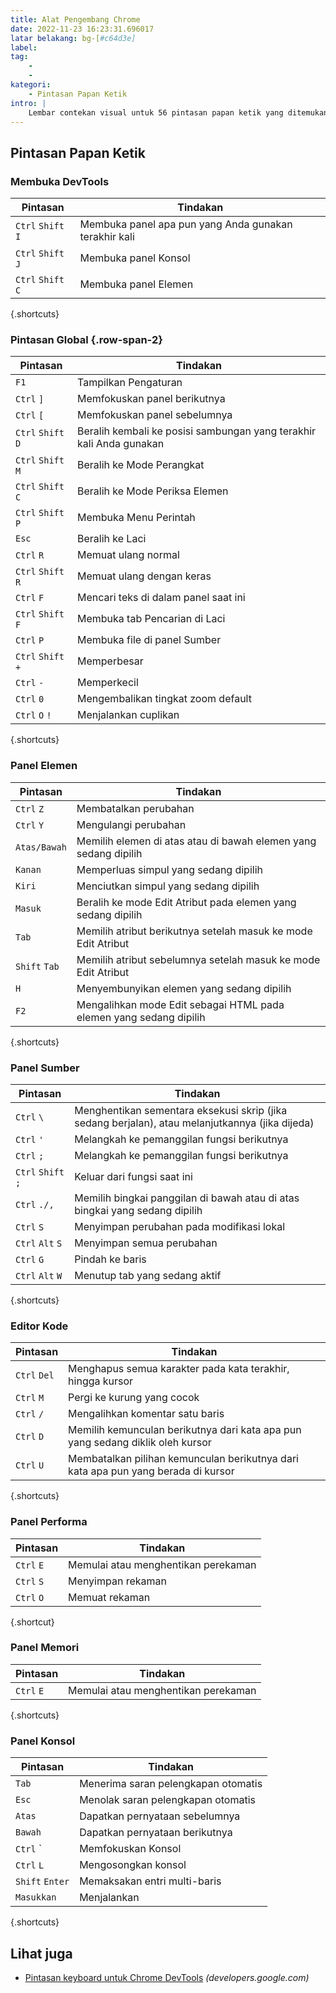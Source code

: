 ```yaml
---
title: Alat Pengembang Chrome
date: 2022-11-23 16:23:31.696017
latar belakang: bg-[#c64d3e]
label:
tag:
    -
    -
kategori:
    - Pintasan Papan Ketik
intro: |
    Lembar contekan visual untuk 56 pintasan papan ketik yang ditemukan di Alat Pengembang Chrome
---
```




Pintasan Papan Ketik
------------------



### Membuka DevTools

Pintasan | Tindakan
---|---
`Ctrl` `Shift` `I` | Membuka panel apa pun yang Anda gunakan terakhir kali
`Ctrl` `Shift` `J` | Membuka panel Konsol
`Ctrl` `Shift` `C` | Membuka panel Elemen
{.shortcuts}


### Pintasan Global {.row-span-2}

Pintasan | Tindakan
---|---
`F1` | Tampilkan Pengaturan
`Ctrl` `]` | Memfokuskan panel berikutnya
`Ctrl` `[` | Memfokuskan panel sebelumnya
`Ctrl` `Shift` `D` | Beralih kembali ke posisi sambungan yang terakhir kali Anda gunakan
`Ctrl` `Shift` `M` | Beralih ke Mode Perangkat
`Ctrl` `Shift` `C` | Beralih ke Mode Periksa Elemen
`Ctrl` `Shift` `P` | Membuka Menu Perintah
`Esc` | Beralih ke Laci
`Ctrl` `R` | Memuat ulang normal
`Ctrl` `Shift` `R` | Memuat ulang dengan keras
`Ctrl` `F` | Mencari teks di dalam panel saat ini
`Ctrl` `Shift` `F` | Membuka tab Pencarian di Laci
`Ctrl` `P` | Membuka file di panel Sumber
`Ctrl` `Shift` `+` | Memperbesar
`Ctrl` `-` | Memperkecil
`Ctrl` `0` | Mengembalikan tingkat zoom default
`Ctrl` `O` `!` | Menjalankan cuplikan
{.shortcuts}


### Panel Elemen

Pintasan | Tindakan
---|---
`Ctrl` `Z` | Membatalkan perubahan
`Ctrl` `Y` | Mengulangi perubahan
`Atas/Bawah` | Memilih elemen di atas atau di bawah elemen yang sedang dipilih
`Kanan` | Memperluas simpul yang sedang dipilih
`Kiri` | Menciutkan simpul yang sedang dipilih
`Masuk` | Beralih ke mode Edit Atribut pada elemen yang sedang dipilih
`Tab` | Memilih atribut berikutnya setelah masuk ke mode Edit Atribut
`Shift` `Tab` | Memilih atribut sebelumnya setelah masuk ke mode Edit Atribut
`H` | Menyembunyikan elemen yang sedang dipilih
`F2` | Mengalihkan mode Edit sebagai HTML pada elemen yang sedang dipilih
{.shortcuts}


### Panel Sumber

Pintasan | Tindakan
---|---
`Ctrl` `\` | Menghentikan sementara eksekusi skrip (jika sedang berjalan), atau melanjutkannya (jika dijeda)
`Ctrl` `'` | Melangkah ke pemanggilan fungsi berikutnya
`Ctrl` `;` | Melangkah ke pemanggilan fungsi berikutnya
`Ctrl` `Shift` `;` | Keluar dari fungsi saat ini
`Ctrl` `./,` | Memilih bingkai panggilan di bawah atau di atas bingkai yang sedang dipilih
`Ctrl` `S` | Menyimpan perubahan pada modifikasi lokal
`Ctrl` `Alt` `S` | Menyimpan semua perubahan
`Ctrl` `G` | Pindah ke baris
`Ctrl` `Alt` `W` | Menutup tab yang sedang aktif
{.shortcuts}


### Editor Kode

Pintasan | Tindakan
---|---
`Ctrl` `Del` | Menghapus semua karakter pada kata terakhir, hingga kursor
`Ctrl` `M` | Pergi ke kurung yang cocok
`Ctrl` `/` | Mengalihkan komentar satu baris
`Ctrl` `D` | Memilih kemunculan berikutnya dari kata apa pun yang sedang diklik oleh kursor
`Ctrl` `U` | Membatalkan pilihan kemunculan berikutnya dari kata apa pun yang berada di kursor
{.shortcuts}


### Panel Performa

Pintasan | Tindakan
---|---
`Ctrl` `E` | Memulai atau menghentikan perekaman
`Ctrl` `S` | Menyimpan rekaman
`Ctrl` `O` | Memuat rekaman
{.shortcut}


### Panel Memori

Pintasan | Tindakan
---|---
`Ctrl` `E` | Memulai atau menghentikan perekaman
{.shortcuts}


### Panel Konsol

Pintasan | Tindakan
---|---
`Tab` | Menerima saran pelengkapan otomatis
`Esc` | Menolak saran pelengkapan otomatis
`Atas` | Dapatkan pernyataan sebelumnya
`Bawah` | Dapatkan pernyataan berikutnya
`Ctrl` <kode>\`</kode> | Memfokuskan Konsol
`Ctrl` `L` | Mengosongkan konsol
`Shift` `Enter` | Memaksakan entri multi-baris
`Masukkan` | Menjalankan
{.shortcuts}




Lihat juga
--------
- [Pintasan keyboard untuk Chrome DevTools](https://developers.google.com/web/tools/chrome-devtools/shortcuts) _(developers.google.com)_
